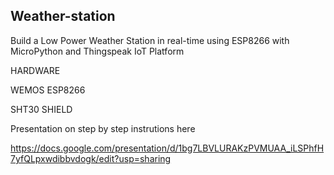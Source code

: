 ## Weather-station

Build a Low Power Weather Station in real-time using ESP8266 with MicroPython and Thingspeak IoT Platform

HARDWARE

WEMOS ESP8266

SHT30 SHIELD

Presentation on step by step instrutions here 

https://docs.google.com/presentation/d/1bg7LBVLURAKzPVMUAA_iLSPhfH7yfQLpxwdibbvdogk/edit?usp=sharing
